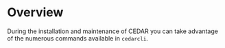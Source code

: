 # Overview

During the installation and maintenance of CEDAR you can take advantage of the numerous commands available in `cedarcli`.

